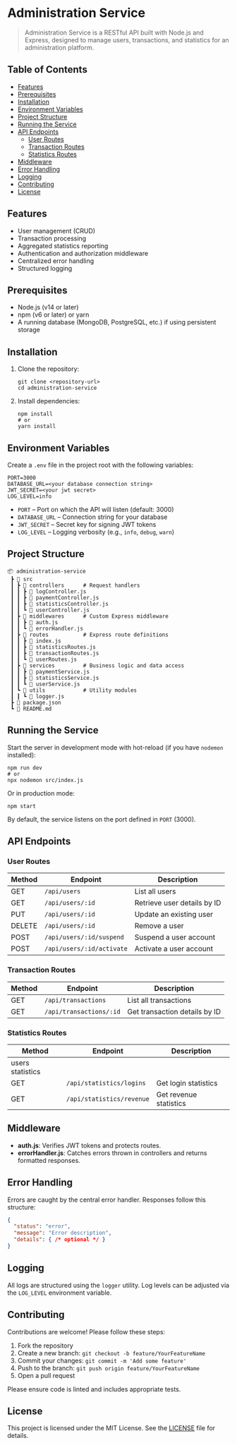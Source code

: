 # Administration Service

> Administration Service is a RESTful API built with Node.js and Express, designed to manage users, transactions, and statistics for an administration platform.

## Table of Contents

- [Features](#features)
- [Prerequisites](#prerequisites)
- [Installation](#installation)
- [Environment Variables](#environment-variables)
- [Project Structure](#project-structure)
- [Running the Service](#running-the-service)
- [API Endpoints](#api-endpoints)
  - [User Routes](#user-routes)
  - [Transaction Routes](#transaction-routes)
  - [Statistics Routes](#statistics-routes)
- [Middleware](#middleware)
- [Error Handling](#error-handling)
- [Logging](#logging)
- [Contributing](#contributing)
- [License](#license)

## Features

- User management (CRUD)
- Transaction processing
- Aggregated statistics reporting
- Authentication and authorization middleware
- Centralized error handling
- Structured logging

## Prerequisites

- Node.js (v14 or later)
- npm (v6 or later) or yarn
- A running database (MongoDB, PostgreSQL, etc.) if using persistent storage

## Installation

1. Clone the repository:

   ```shell
   git clone <repository-url>
   cd administration-service
   ```

2. Install dependencies:

   ```shell
   npm install
   # or
   yarn install
   ```

## Environment Variables

Create a `.env` file in the project root with the following variables:

```dotenv
PORT=3000
DATABASE_URL=<your database connection string>
JWT_SECRET=<your jwt secret>
LOG_LEVEL=info
```

- `PORT` – Port on which the API will listen (default: 3000)
- `DATABASE_URL` – Connection string for your database
- `JWT_SECRET` – Secret key for signing JWT tokens
- `LOG_LEVEL` – Logging verbosity (e.g., `info`, `debug`, `warn`)

## Project Structure

```
📦 administration-service
 ┣ 📂 src
 ┃ ┣ 📂 controllers      # Request handlers
 ┃ ┃ ┣ 📜 logController.js
 ┃ ┃ ┣ 📜 paymentController.js
 ┃ ┃ ┣ 📜 statisticsController.js
 ┃ ┃ ┗ 📜 userController.js
 ┃ ┣ 📂 middlewares      # Custom Express middleware
 ┃ ┃ ┣ 📜 auth.js
 ┃ ┃ ┗ 📜 errorHandler.js
 ┃ ┣ 📂 routes           # Express route definitions
 ┃ ┃ ┣ 📜 index.js
 ┃ ┃ ┣ 📜 statisticsRoutes.js
 ┃ ┃ ┣ 📜 transactionRoutes.js
 ┃ ┃ ┗ 📜 userRoutes.js
 ┃ ┣ 📂 services         # Business logic and data access
 ┃ ┃ ┣ 📜 paymentService.js
 ┃ ┃ ┣ 📜 statisticsService.js
 ┃ ┃ ┗ 📜 userService.js
 ┃ ┗ 📂 utils            # Utility modules
 ┃ ┃ ┗ 📜 logger.js
 ┣ 📜 package.json
 ┗ 📜 README.md
```

## Running the Service

Start the server in development mode with hot-reload (if you have `nodemon` installed):

```shell
npm run dev
# or
npx nodemon src/index.js
```

Or in production mode:

```shell
npm start
```

By default, the service listens on the port defined in `PORT` (3000).

## API Endpoints

### User Routes

| Method | Endpoint                   | Description                   |
| ------ | -------------------------- | ----------------------------- |
| GET    | `/api/users`               | List all users                |
| GET    | `/api/users/:id`           | Retrieve user details by ID   |
| PUT    | `/api/users/:id`           | Update an existing user       |
| DELETE | `/api/users/:id`           | Remove a user                 |
| POST   | `/api/users/:id/suspend`   | Suspend a user account        |
| POST   | `/api/users/:id/activate`  | Activate a user account       |

### Transaction Routes

| Method | Endpoint                   | Description                   |
| ------ | -------------------------- | ----------------------------- |
| GET    | `/api/transactions`        | List all transactions         |
| GET    | `/api/transactions/:id`    | Get transaction details by ID |

### Statistics Routes

| Method | Endpoint                     | Description                   |
| ------ | ---------------------------- | ----------------------------- |
users statistics |
| GET    | `/api/statistics/logins`     | Get login statistics          |
| GET    | `/api/statistics/revenue`    | Get revenue statistics        |

## Middleware

- **auth.js**: Verifies JWT tokens and protects routes.
- **errorHandler.js**: Catches errors thrown in controllers and returns formatted responses.

## Error Handling

Errors are caught by the central error handler. Responses follow this structure:

```json
{
  "status": "error",
  "message": "Error description",
  "details": { /* optional */ }
}
```

## Logging

All logs are structured using the `logger` utility. Log levels can be adjusted via the `LOG_LEVEL` environment variable.

## Contributing

Contributions are welcome! Please follow these steps:

1. Fork the repository
2. Create a new branch: `git checkout -b feature/YourFeatureName`
3. Commit your changes: `git commit -m 'Add some feature'`
4. Push to the branch: `git push origin feature/YourFeatureName`
5. Open a pull request

Please ensure code is linted and includes appropriate tests.

## License

This project is licensed under the MIT License. See the [LICENSE](LICENSE) file for details.
